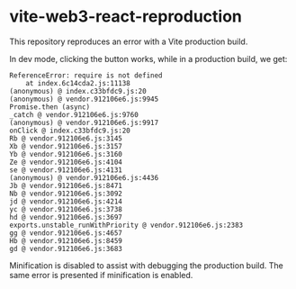 # vite-web3-react-reproduction

This repository reproduces an error with a Vite production build.

In dev mode, clicking the button works, while in a production build, we get:

```
ReferenceError: require is not defined
    at index.6c14cda2.js:11138
(anonymous) @ index.c33bfdc9.js:20
(anonymous) @ vendor.912106e6.js:9945
Promise.then (async)
_catch @ vendor.912106e6.js:9760
(anonymous) @ vendor.912106e6.js:9917
onClick @ index.c33bfdc9.js:20
Rb @ vendor.912106e6.js:3145
Xb @ vendor.912106e6.js:3157
Yb @ vendor.912106e6.js:3160
Ze @ vendor.912106e6.js:4104
se @ vendor.912106e6.js:4131
(anonymous) @ vendor.912106e6.js:4436
Jb @ vendor.912106e6.js:8471
Nb @ vendor.912106e6.js:3092
jd @ vendor.912106e6.js:4214
yc @ vendor.912106e6.js:3738
hd @ vendor.912106e6.js:3697
exports.unstable_runWithPriority @ vendor.912106e6.js:2383
gg @ vendor.912106e6.js:4657
Hb @ vendor.912106e6.js:8459
gd @ vendor.912106e6.js:3683
```

Minification is disabled to assist with debugging the production build. The same error is presented if minification is enabled.
